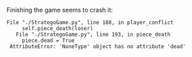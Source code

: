 Finishing the game seems to crash it:
```
File "./StrategoGame.py", line 188, in player_conflict
     self.piece_death(loser)
   File "./StrategoGame.py", line 193, in piece_death
     piece.dead = True
 AttributeError: 'NoneType' object has no attribute 'dead'
 ```
